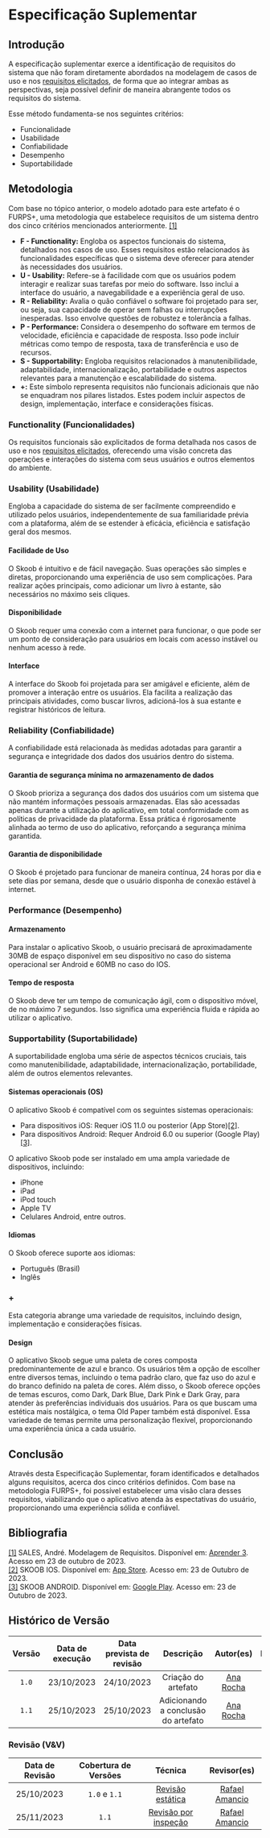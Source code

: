 # Especificação Suplementar

## Introdução

A especificação suplementar exerce a identificação de requisitos do sistema que não foram diretamente abordados na modelagem de casos de uso e nos [requisitos elicitados](../elicitacao/requisitos.md), de forma que ao integrar ambas as perspectivas, seja possível definir de maneira abrangente todos os requisitos do sistema.

Esse método fundamenta-se nos seguintes critérios:

- Funcionalidade
- Usabilidade
- Confiabilidade
- Desempenho
- Suportabilidade

## Metodologia

Com base no tópico anterior, o modelo adotado para este artefato é o FURPS+, uma metodologia que estabelece requisitos de um sistema dentro dos cinco critérios mencionados anteriormente. <a id="a" href="#aa">[1]</a>

- __F - Functionality:__ Engloba os aspectos funcionais do sistema, detalhados nos casos de uso. Esses requisitos estão relacionados às funcionalidades específicas que o sistema deve oferecer para atender às necessidades dos usuários.
- __U - Usability:__ Refere-se à facilidade com que os usuários podem interagir e realizar suas tarefas por meio do software. Isso inclui a interface do usuário, a navegabilidade e a experiência geral de uso.
- __R - Reliability:__ Avalia o quão confiável o software foi projetado para ser, ou seja, sua capacidade de operar sem falhas ou interrupções inesperadas. Isso envolve questões de robustez e tolerância a falhas.
- __P - Performance:__ Considera o desempenho do software em termos de velocidade, eficiência e capacidade de resposta. Isso pode incluir métricas como tempo de resposta, taxa de transferência e uso de recursos.
- __S - Supportability:__ Engloba requisitos relacionados à manutenibilidade, adaptabilidade, internacionalização, portabilidade e outros aspectos relevantes para a manutenção e escalabilidade do sistema.
- __+:__ Este símbolo representa requisitos não funcionais adicionais que não se enquadram nos pilares listados. Estes podem incluir aspectos de design, implementação, interface e considerações físicas. 

### Functionality (Funcionalidades)

Os requisitos funcionais são explicitados de forma detalhada nos casos de uso e nos [requisitos elicitados](../elicitacao/requisitos.md), oferecendo uma visão concreta das operações e interações do sistema com seus usuários e outros elementos do ambiente.

### Usability (Usabilidade)

Engloba a capacidade do sistema de ser facilmente compreendido e utilizado pelos usuários, independentemente de sua familiaridade prévia com a plataforma, além de se estender à eficácia, eficiência e satisfação geral dos mesmos.

#### Facilidade de Uso

O Skoob é intuitivo e de fácil navegação. Suas operações são simples e diretas, proporcionando uma experiência de uso sem complicações. Para realizar ações principais, como adicionar um livro à estante, são necessários no máximo seis cliques.

#### Disponibilidade

O Skoob requer uma conexão com a internet para funcionar, o que pode ser um ponto de consideração para usuários em locais com acesso instável ou nenhum acesso à rede.

#### Interface

A interface do Skoob foi projetada para ser amigável e eficiente, além de promover a interação entre os usuários. Ela facilita a realização das principais atividades, como buscar livros, adicioná-los à sua estante e registrar históricos de leitura.

### Reliability (Confiabilidade)

A confiabilidade está relacionada às medidas adotadas para garantir a segurança e integridade dos dados dos usuários dentro do sistema.

#### Garantia de segurança mínima no armazenamento de dados

O Skoob prioriza a segurança dos dados dos usuários com um sistema que não mantém informações pessoais armazenadas. Elas são acessadas apenas durante a utilização do aplicativo, em total conformidade com as políticas de privacidade da plataforma. Essa prática é rigorosamente alinhada ao termo de uso do aplicativo, reforçando a segurança mínima garantida.

#### Garantia de disponibilidade

O Skoob é projetado para funcionar de maneira contínua, 24 horas por dia e sete dias por semana, desde que o usuário disponha de conexão estável à internet.

### Performance (Desempenho)

#### Armazenamento

Para instalar o aplicativo Skoob, o usuário precisará de aproximadamente 30MB de espaço disponível em seu dispositivo no caso do sistema operacional ser Android e 60MB no caso do IOS.

#### Tempo de resposta

O Skoob deve ter um tempo de comunicação ágil, com o dispositivo móvel, de no máximo 7 segundos. Isso significa uma experiência fluida e rápida ao utilizar o aplicativo.

### Supportability (Suportabilidade)

A suportabilidade engloba uma série de aspectos técnicos cruciais, tais como manutenibilidade, adaptabilidade, internacionalização, portabilidade, além de outros elementos relevantes.

#### Sistemas operacionais (OS)

O aplicativo Skoob é compatível com os seguintes sistemas operacionais:

- Para dispositivos iOS: Requer iOS 11.0 ou posterior (App Store)<a id="a" href="#bb">[2]</a>.
- Para dispositivos Android: Requer Android 6.0 ou superior (Google Play)<a id="a" href="#cc">[3]</a>.

O aplicativo Skoob pode ser instalado em uma ampla variedade de dispositivos, incluindo:

- iPhone
- iPad
- iPod touch
- Apple TV
- Celulares Android, entre outros.

#### Idiomas

O Skoob oferece suporte aos idiomas:

- Português (Brasil)
- Inglês

### +

Esta categoria abrange uma variedade de requisitos, incluindo design, implementação e considerações físicas.

#### Design

O aplicativo Skoob segue uma paleta de cores composta predominantemente de azul e branco. Os usuários têm a opção de escolher entre diversos temas, incluindo o tema padrão claro, que faz uso do azul e do branco definido na paleta de cores. Além disso, o Skoob oferece opções de temas escuros, como Dark, Dark Blue, Dark Pink e Dark Gray, para atender às preferências individuais dos usuários. Para os que buscam uma estética mais nostálgica, o tema Old Paper também está disponível. Essa variedade de temas permite uma personalização flexível, proporcionando uma experiência única a cada usuário.

## Conclusão

Através desta Especificação Suplementar, foram identificados e detalhados alguns requisitos, acerca dos cinco critérios definidos. Com base na metodologia FURPS+, foi possível estabelecer uma visão clara desses requisitos, viabilizando que o aplicativo atenda às espectativas do usuário, proporcionando uma experiência sólida e confiável.

## Bibliografia

<a id="aa" href="#a">[1]</a> SALES, André. Modelagem de Requisitos. Disponível em: [Aprender 3](https://aprender3.unb.br/pluginfile.php/2692803/mod_resource/content/1/Requisitos%20-%20Aula%20013a.pdf). Acesso em 23 de outubro de 2023.<br>
<a id="bb" href="#a">[2]</a> SKOOB IOS. Disponível em: [App Store](https://apps.apple.com/br/app/skoob-organize-suas-leituras/id904670263). Acesso em: 23 de Outubro de 2023.<br>
<a id="cc" href="#a">[3]</a> SKOOB ANDROID. Disponível em: [Google Play](https://play.google.com/store/apps/details?id=com.gaudium.skoob). Acesso em: 23 de Outubro de 2023.<br>

## Histórico de Versão

| Versão | Data de execução | Data prevista de revisão |             Descrição             |                      Autor(es)                       |                     Revisado                      |
| :----: | :--------------: | :-------------: | :-------------------------------: | :--------------------------------------------------: | :--------------------------------------------------: |
| `1.0`  |    23/10/2023    |   24/10/2023    | Criação do artefato |   [Ana Rocha](https://github.com/anaaroch)    | <input type="checkbox" enabled checked /> |
| `1.1`  |    25/10/2023    |   25/10/2023    | Adicionando a conclusão do artefato |   [Ana Rocha](https://github.com/anaaroch)    | <input type="checkbox" enabled checked /> |


### Revisão (V&V)

| Data de Revisão | Cobertura de Versões  |          Técnica         |                  Revisor(es)                  |
| :------------: | :-------------: | :--------------------------: |  :----------------------------------------: |
|   25/10/2023   |  `1.0` e `1.1` |    [Revisão estática](https://requisitos-de-software.github.io/2023.2-Skoob/verificacao/revisoes/)   | [Rafael Amancio](https://github.com/Rafael-gc) |
|   25/11/2023   |  `1.1` |    [Revisão por inspeção](https://requisitos-de-software.github.io/2023.2-Skoob/verificacao/revisoes/)   | [Rafael Amancio](https://github.com/Rafael-gc) |


